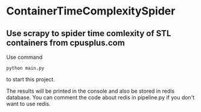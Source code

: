# ContainerTimeComplexitySpider
## Use scrapy to spider time comlexity of STL containers from cpusplus.com

Use command
```
python main.py
```
to start this project.


The results will be printed in the console and also be stored in redis database. You can comment the code about redis in pipeline.py if you don't want to use redis.
